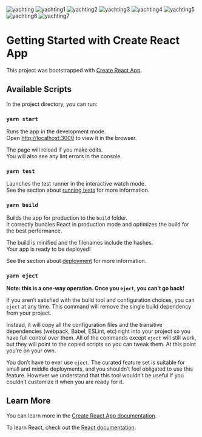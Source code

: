 ![yachting](https://user-images.githubusercontent.com/64648045/118773937-f2e62280-b88d-11eb-9874-26ad969b27be.png)
![yachting1](https://user-images.githubusercontent.com/64648045/118773948-fa0d3080-b88d-11eb-93dc-394a595a41e9.png)
![yachting2](https://user-images.githubusercontent.com/64648045/118773959-fed1e480-b88d-11eb-808e-88cadfe56690.png)
![yachting3](https://user-images.githubusercontent.com/64648045/118773971-02fe0200-b88e-11eb-9127-35e97d8db514.png)
![yachting4](https://user-images.githubusercontent.com/64648045/118773992-085b4c80-b88e-11eb-988e-a8f78ad323ef.png)
![yachting5](https://user-images.githubusercontent.com/64648045/118774008-0c876a00-b88e-11eb-9a8e-58ffcd1c80f5.png)
![yachting6](https://user-images.githubusercontent.com/64648045/118774029-127d4b00-b88e-11eb-9550-855952700a63.png)
![yachting7](https://user-images.githubusercontent.com/64648045/118774045-17da9580-b88e-11eb-8a44-4f55d86f5bc2.png)
# Getting Started with Create React App

This project was bootstrapped with [Create React App](https://github.com/facebook/create-react-app).

## Available Scripts

In the project directory, you can run:

### `yarn start`

Runs the app in the development mode.\
Open [http://localhost:3000](http://localhost:3000) to view it in the browser.

The page will reload if you make edits.\
You will also see any lint errors in the console.

### `yarn test`

Launches the test runner in the interactive watch mode.\
See the section about [running tests](https://facebook.github.io/create-react-app/docs/running-tests) for more information.

### `yarn build`

Builds the app for production to the `build` folder.\
It correctly bundles React in production mode and optimizes the build for the best performance.

The build is minified and the filenames include the hashes.\
Your app is ready to be deployed!

See the section about [deployment](https://facebook.github.io/create-react-app/docs/deployment) for more information.

### `yarn eject`

**Note: this is a one-way operation. Once you `eject`, you can’t go back!**

If you aren’t satisfied with the build tool and configuration choices, you can `eject` at any time. This command will remove the single build dependency from your project.

Instead, it will copy all the configuration files and the transitive dependencies (webpack, Babel, ESLint, etc) right into your project so you have full control over them. All of the commands except `eject` will still work, but they will point to the copied scripts so you can tweak them. At this point you’re on your own.

You don’t have to ever use `eject`. The curated feature set is suitable for small and middle deployments, and you shouldn’t feel obligated to use this feature. However we understand that this tool wouldn’t be useful if you couldn’t customize it when you are ready for it.

## Learn More

You can learn more in the [Create React App documentation](https://facebook.github.io/create-react-app/docs/getting-started).

To learn React, check out the [React documentation](https://reactjs.org/).
